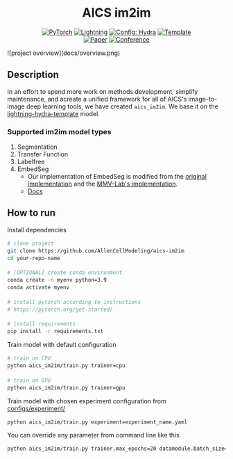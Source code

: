 <div align="center">

# AICS im2im

<a href="https://pytorch.org/get-started/locally/"><img alt="PyTorch" src="https://img.shields.io/badge/PyTorch-ee4c2c?logo=pytorch&logoColor=white"></a>
<a href="https://pytorchlightning.ai/"><img alt="Lightning" src="https://img.shields.io/badge/-Lightning-792ee5?logo=pytorchlightning&logoColor=white"></a>
<a href="https://hydra.cc/"><img alt="Config: Hydra" src="https://img.shields.io/badge/Config-Hydra-89b8cd"></a>
<a href="https://github.com/ashleve/lightning-hydra-template"><img alt="Template" src="https://img.shields.io/badge/-Lightning--Hydra--Template-017F2F?style=flat&logo=github&labelColor=gray"></a><br>
[![Paper](http://img.shields.io/badge/paper-arxiv.1001.2234-B31B1B.svg)](https://www.nature.com/articles/nature14539)
[![Conference](http://img.shields.io/badge/AnyConference-year-4b44ce.svg)](https://papers.nips.cc/paper/2020)

</div>
![project overview](docs/overview.png)

## Description
In an effort to spend more work on methods development, simplify maintenance, and acreate a unified framework for all of AICS's image-to-image deep learning tools, we have created `aics_im2im`. We base it on the [lightning-hydra-template](https://github.com/ashleve/lightning-hydra-template) model.

### Supported im2im model types
1. Segmentation
2. Transfer Function
3. Labelfree
4. EmbedSeg
    - Our implementation of EmbedSeg is modified from the [original implementation](https://github.com/juglab/EmbedSeg) and the [MMV-Lab's implementation](https://github.com/MMV-Lab/mmv_im2im). 
    - [Docs](docs/embedseg.md)



## How to run

Install dependencies

```bash
# clone project
git clone https://github.com/AllenCellModeling/aics-im2im
cd your-repo-name

# [OPTIONAL] create conda environment
conda create -n myenv python=3.9
conda activate myenv

# install pytorch according to instructions
# https://pytorch.org/get-started/

# install requirements
pip install -r requirements.txt
```

Train model with default configuration

```bash
# train on CPU
python aics_im2im/train.py trainer=cpu

# train on GPU
python aics_im2im/train.py trainer=gpu
```

Train model with chosen experiment configuration from [configs/experiment/](configs/experiment/)

```bash
python aics_im2im/train.py experiment=experiment_name.yaml
```

You can override any parameter from command line like this

```bash
python aics_im2im/train.py trainer.max_epochs=20 datamodule.batch_size=64
```




